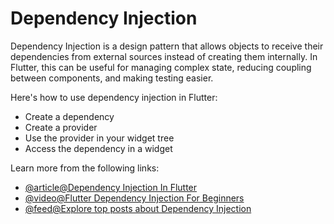 # Dependency Injection

Dependency Injection is a design pattern that allows objects to receive their dependencies from external sources instead of creating them internally. In Flutter, this can be useful for managing complex state, reducing coupling between components, and making testing easier.

Here's how to use dependency injection in Flutter:

- Create a dependency
- Create a provider
- Use the provider in your widget tree
- Access the dependency in a widget

Learn more from the following links:

- [@article@Dependency Injection In Flutter](https://medium.com/flutter-community/dependency-injection-in-flutter-f19fb66a0740)
- [@video@Flutter Dependency Injection For Beginners](https://www.youtube.com/watch?v=vBT-FhgMaWM)
- [@feed@Explore top posts about Dependency Injection](https://app.daily.dev/tags/dependency-injection?ref=roadmapsh)
